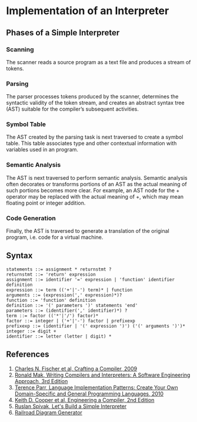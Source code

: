 # Implementation of an Interpreter

## Phases of a Simple Interpreter
### Scanning
The scanner reads a source program as a text file and produces a stream of tokens.

### Parsing
The parser processes tokens produced by the scanner, determines the syntactic validity of the token stream, and creates an abstract syntax tree (AST) suitable for the compiler’s subsequent activities.

### Symbol Table
The AST created by the parsing task is next traversed to create a symbol table. This table associates type and other contextual information with variables used in an program.

### Semantic Analysis
The AST is next traversed to perform semantic analysis. Semantic analysis often decorates or transforms portions of an AST as the actual meaning of such portions becomes more clear. For example, an AST node for the + operator may be replaced with the actual meaning of +, which may mean floating point or integer addition.

### Code Generation
Finally, the AST is traversed to generate a translation of the original program, i.e. code for a virtual machine.

## Syntax

    statements ::= assignment * returnstmt ?
    returnstmt ::= 'return' expression
    assignment ::= identifier '=' expression | 'function' identifier definition
    expression ::= term (('+'|'-') term)* | function
    arguments ::= (expression(',' expression)*)?
    function ::= 'function' definition 
    definition ::= '(' parameters ')' statements 'end'
    parameters ::= (identifier(',' identifier)*) ?
    term ::= factor (('*'|'/') factor)*
    factor ::= integer | ('+'|'-') factor | prefixexp
    prefixexp ::= (identifier | '(' expression ')') ('(' arguments ')')*
    integer ::= digit +
    identifier ::= letter (letter | digit) *

## References
1. [Charles N. Fischer et al, Crafting a Compiler, 2009](https://www.pearsonhighered.com/program/Fischer-Crafting-A-Compiler/PGM315544.html)
2. [Ronald Mak, Writing Compilers and Interpreters: A Software Engineering Approach, 3rd Edition](https://www.amazon.com/Writing-Compilers-Interpreters-Software-Engineering/dp/0470177071)
3. [Terence Parr, Language Implementation Patterns: Create Your Own Domain-Specific and General Programming Languages, 2010](https://pragprog.com/book/tpdsl/language-implementation-patterns)
4. [Keith D. Cooper et al, Engineering a Compiler, 2nd Edition](http://www.cs.rice.edu/~keith/)
5. [Ruslan Spivak, Let's Build a Simple Interpreter](https://github.com/rspivak/lsbasi)
6. [Railroad Diagram Generator](http://bottlecaps.de/rr/ui)
